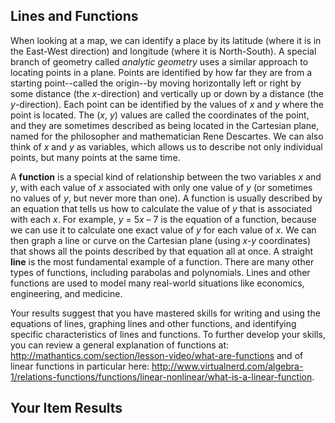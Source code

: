 ## Lines and Functions

When looking at a map, we can identify a place by its latitude (where it is in the East-West direction) and longitude (where it is North-South). A special branch of geometry called *analytic geometry* uses a similar approach to locating points in a plane. Points are identified by how far they are from a starting point--called the origin--by moving horizontally left or right by some distance (the *x*-direction) and vertically up or down by a distance (the *y*-direction). Each point can be identified by the values of *x* and *y* where the point is located. The (*x*, *y*) values are called the coordinates of the point, and they are sometimes described as being located in the Cartesian plane, named for the philosopher and mathematician Rene Descartes. We can also think of *x* and *y* as variables, which allows us to describe not only individual points, but many points at the same time.   

A **function** is a special kind of relationship between the two variables *x* and *y*, with each value of *x* associated with only one value of *y* (or sometimes no values of *y*, but never more than one). A function is usually described by an equation that tells us how to calculate the value of *y* that is associated with each *x*. For example, *y* = 5*x* – 7 is the equation of a function, because we can use it to calculate one exact value of *y* for each value of *x*. We can then graph a line or curve on the Cartesian plane (using *x-y* coordinates) that shows all the points described by that equation all at once. A straight **line** is the most fundamental example of a function. There are many other types of functions, including parabolas and polynomials. Lines and other functions are used to model many real-world situations like economics, engineering, and medicine.

Your results suggest that you have mastered skills for writing and using the equations of lines, graphing lines and other functions, and identifying specific characteristics of lines and functions. To further develop your skills, you can review a general explanation of functions at: http://mathantics.com/section/lesson-video/what-are-functions and of linear functions in particular here: http://www.virtualnerd.com/algebra-1/relations-functions/functions/linear-nonlinear/what-is-a-linear-function.  

## Your Item Results
